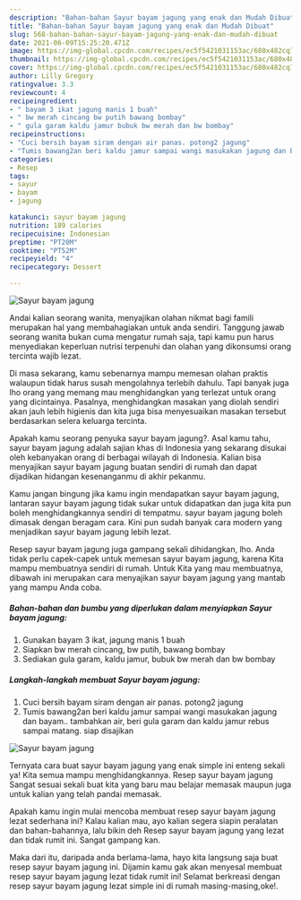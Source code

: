 ```yaml
---
description: "Bahan-bahan Sayur bayam jagung yang enak dan Mudah Dibuat"
title: "Bahan-bahan Sayur bayam jagung yang enak dan Mudah Dibuat"
slug: 568-bahan-bahan-sayur-bayam-jagung-yang-enak-dan-mudah-dibuat
date: 2021-06-09T15:25:20.471Z
image: https://img-global.cpcdn.com/recipes/ec5f5421031153ac/680x482cq70/sayur-bayam-jagung-foto-resep-utama.jpg
thumbnail: https://img-global.cpcdn.com/recipes/ec5f5421031153ac/680x482cq70/sayur-bayam-jagung-foto-resep-utama.jpg
cover: https://img-global.cpcdn.com/recipes/ec5f5421031153ac/680x482cq70/sayur-bayam-jagung-foto-resep-utama.jpg
author: Lilly Gregory
ratingvalue: 3.3
reviewcount: 4
recipeingredient:
- " bayam 3 ikat jagung manis 1 buah"
- " bw merah cincang bw putih bawang bombay"
- " gula garam kaldu jamur bubuk bw merah dan bw bombay"
recipeinstructions:
- "Cuci bersih bayam siram dengan air panas. potong2 jagung"
- "Tumis bawang2an beri kaldu jamur sampai wangi masukakan jagung dan bayam.. tambahkan air, beri gula garam dan kaldu jamur rebus sampai matang. siap disajikan"
categories:
- Resep
tags:
- sayur
- bayam
- jagung

katakunci: sayur bayam jagung 
nutrition: 189 calories
recipecuisine: Indonesian
preptime: "PT20M"
cooktime: "PT52M"
recipeyield: "4"
recipecategory: Dessert

---
```



![Sayur bayam jagung](https://img-global.cpcdn.com/recipes/ec5f5421031153ac/680x482cq70/sayur-bayam-jagung-foto-resep-utama.jpg)

Andai kalian seorang wanita, menyajikan olahan nikmat bagi famili merupakan hal yang membahagiakan untuk anda sendiri. Tanggung jawab seorang  wanita bukan cuma mengatur rumah saja, tapi kamu pun harus menyediakan keperluan nutrisi terpenuhi dan olahan yang dikonsumsi orang tercinta wajib lezat.

Di masa  sekarang, kamu sebenarnya mampu memesan olahan praktis walaupun tidak harus susah mengolahnya terlebih dahulu. Tapi banyak juga lho orang yang memang mau menghidangkan yang terlezat untuk orang yang dicintainya. Pasalnya, menghidangkan masakan yang diolah sendiri akan jauh lebih higienis dan kita juga bisa menyesuaikan masakan tersebut berdasarkan selera keluarga tercinta. 



Apakah kamu seorang penyuka sayur bayam jagung?. Asal kamu tahu, sayur bayam jagung adalah sajian khas di Indonesia yang sekarang disukai oleh kebanyakan orang di berbagai wilayah di Indonesia. Kalian bisa menyajikan sayur bayam jagung buatan sendiri di rumah dan dapat dijadikan hidangan kesenanganmu di akhir pekanmu.

Kamu jangan bingung jika kamu ingin mendapatkan sayur bayam jagung, lantaran sayur bayam jagung tidak sukar untuk didapatkan dan juga kita pun boleh menghidangkannya sendiri di tempatmu. sayur bayam jagung boleh dimasak dengan beragam cara. Kini pun sudah banyak cara modern yang menjadikan sayur bayam jagung lebih lezat.

Resep sayur bayam jagung juga gampang sekali dihidangkan, lho. Anda tidak perlu capek-capek untuk memesan sayur bayam jagung, karena Kita mampu membuatnya sendiri di rumah. Untuk Kita yang mau membuatnya, dibawah ini merupakan cara menyajikan sayur bayam jagung yang mantab yang mampu Anda coba.

<!--inarticleads1-->

##### Bahan-bahan dan bumbu yang diperlukan dalam menyiapkan Sayur bayam jagung:

1. Gunakan  bayam 3 ikat, jagung manis 1 buah
1. Siapkan  bw merah cincang, bw putih, bawang bombay
1. Sediakan  gula garam, kaldu jamur, bubuk bw merah dan bw bombay




<!--inarticleads2-->

##### Langkah-langkah membuat Sayur bayam jagung:

1. Cuci bersih bayam siram dengan air panas. potong2 jagung
1. Tumis bawang2an beri kaldu jamur sampai wangi masukakan jagung dan bayam.. tambahkan air, beri gula garam dan kaldu jamur rebus sampai matang. siap disajikan
<img src="https://img-global.cpcdn.com/steps/38b35ff35f0fcf4b/160x128cq70/sayur-bayam-jagung-langkah-memasak-2-foto.jpg" alt="Sayur bayam jagung">



Ternyata cara buat sayur bayam jagung yang enak simple ini enteng sekali ya! Kita semua mampu menghidangkannya. Resep sayur bayam jagung Sangat sesuai sekali buat kita yang baru mau belajar memasak maupun juga untuk kalian yang telah pandai memasak.

Apakah kamu ingin mulai mencoba membuat resep sayur bayam jagung lezat sederhana ini? Kalau kalian mau, ayo kalian segera siapin peralatan dan bahan-bahannya, lalu bikin deh Resep sayur bayam jagung yang lezat dan tidak rumit ini. Sangat gampang kan. 

Maka dari itu, daripada anda berlama-lama, hayo kita langsung saja buat resep sayur bayam jagung ini. Dijamin kamu gak akan menyesal membuat resep sayur bayam jagung lezat tidak rumit ini! Selamat berkreasi dengan resep sayur bayam jagung lezat simple ini di rumah masing-masing,oke!.

